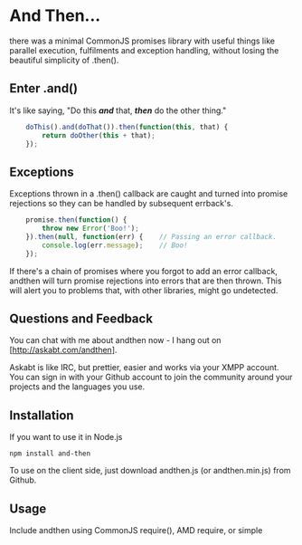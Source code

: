 And Then...
===========

there was a minimal CommonJS promises library with useful things like parallel execution, fulfilments and exception handling, without losing the beautiful simplicity of .then().

Enter .and()
------------
It's like saying, "Do this ***and*** that, ***then*** do the other thing."

```javascript
	doThis().and(doThat()).then(function(this, that) {
		return doOther(this + that);
	});
```

Exceptions
----------
Exceptions thrown in a .then() callback are caught and turned into promise rejections so they can be handled by subsequent errback's.

```javascript
	promise.then(function() {
		throw new Error('Boo!');
	}).then(null, function(err) {    // Passing an error callback.
		console.log(err.message);    // Boo!
	});
```

If there's a chain of promises where you forgot to add an error callback, andthen will turn promise rejections into errors that are then thrown. This will alert you to problems that, with other libraries, might go undetected.

Questions and Feedback
----------------------
You can chat with me about andthen now - I hang out on [http://askabt.com/andthen].

<shameless-plug> Askabt is like IRC, but prettier, easier and works via your XMPP account. You can sign in with your Github account to join the community around your projects and the languages you use. </shameless-plug>

Installation
------------
If you want to use it in Node.js

	npm install and-then

To use on the client side, just download andthen.js (or andthen.min.js) from Github.

Usage
-----
Include andthen using CommonJS require(), AMD require, or simple <script> tags. Usage is pretty close to other deferred libraries:

```
	function promiseMaker() {
		var result = andthen();
		
	}
```

### Parallel Execution
Call `.and()` on Promise A and pass it a Promise B to obtain a new promise C. When both A and B have returned, promise C will resolve into ***both*** values, i.e. a `.then()` callback attached on C will be called with two arguments.

You can chain .and()'s. The resolution values of both A and B are passed as arguments to the .then() callback on promise C. For example:

```javascript
	getA().and(getB()).then(function(a, b) {
		// ...
	});
	
	getA().and(getB()).and(getC()).then(function(a, b, c) {
		// ...
	});
```


### Fulfilment
Sometimes you want a promise that's already resolved - for example you need to pass it to a function that expects a promise. You can save some keystrokes using the `andthen(value)` syntax.

You can also pre-fulfil the multi-valued promises that .and() generates, like `andthen(val1, val2, val3)`. 

Credit
------
Loosely based on the documentation of [kriskowal's q library][Q].

[Q]: http://documentup.com/kriskowal/q


License
-------
(The MIT License)

Copyright (c) 2009-2011 Askabt

Permission is hereby granted, free of charge, to any person obtaining a copy of this software and 
associated documentation files (the 'Software'), to deal in the Software without restriction, 
including without limitation the rights to use, copy, modify, merge, publish, distribute, sublicense, 
and/or sell copies of the Software, and to permit persons to whom the Software is furnished to do so, 
subject to the following conditions:

The above copyright notice and this permission notice shall be included in all copies or substantial 
portions of the Software.

THE SOFTWARE IS PROVIDED 'AS IS', WITHOUT WARRANTY OF ANY KIND, EXPRESS OR IMPLIED, INCLUDING BUT NOT 
LIMITED TO THE WARRANTIES OF MERCHANTABILITY, FITNESS FOR A PARTICULAR PURPOSE AND NONINFRINGEMENT. IN 
NO EVENT SHALL THE AUTHORS OR COPYRIGHT HOLDERS BE LIABLE FOR ANY CLAIM, DAMAGES OR OTHER LIABILITY, 
WHETHER IN AN ACTION OF CONTRACT, TORT OR OTHERWISE, ARISING FROM, OUT OF OR IN CONNECTION WITH THE 
SOFTWARE OR THE USE OR OTHER DEALINGS IN THE SOFTWARE.

